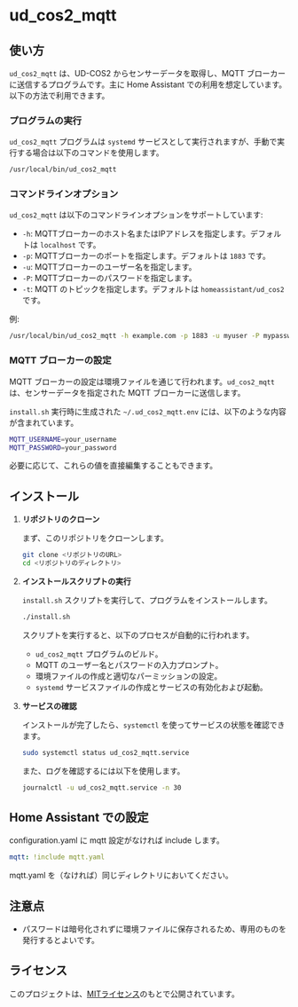 
# ud_cos2_mqtt

## 使い方

`ud_cos2_mqtt` は、UD-COS2 からセンサーデータを取得し、MQTT ブローカーに送信するプログラムです。主に Home Assistant での利用を想定しています。以下の方法で利用できます。

### プログラムの実行

`ud_cos2_mqtt` プログラムは `systemd` サービスとして実行されますが、手動で実行する場合は以下のコマンドを使用します。

```bash
/usr/local/bin/ud_cos2_mqtt
```

### コマンドラインオプション

`ud_cos2_mqtt` は以下のコマンドラインオプションをサポートしています:

- `-h`: MQTTブローカーのホスト名またはIPアドレスを指定します。デフォルトは `localhost` です。
- `-p`: MQTTブローカーのポートを指定します。デフォルトは `1883` です。
- `-u`: MQTTブローカーのユーザー名を指定します。
- `-P`: MQTTブローカーのパスワードを指定します。
- `-t`: MQTT のトピックを指定します。デフォルトは `homeassistant/ud_cos2` です。

例:

```bash
/usr/local/bin/ud_cos2_mqtt -h example.com -p 1883 -u myuser -P mypassword
```

### MQTT ブローカーの設定

MQTT ブローカーの設定は環境ファイルを通じて行われます。`ud_cos2_mqtt` は、センサーデータを指定された MQTT ブローカーに送信します。

`install.sh` 実行時に生成された `~/.ud_cos2_mqtt.env` には、以下のような内容が含まれています。

```bash
MQTT_USERNAME=your_username
MQTT_PASSWORD=your_password
```

必要に応じて、これらの値を直接編集することもできます。

## インストール

1. **リポジトリのクローン**

   まず、このリポジトリをクローンします。

   ```bash
   git clone <リポジトリのURL>
   cd <リポジトリのディレクトリ>
   ```

2. **インストールスクリプトの実行**

   `install.sh` スクリプトを実行して、プログラムをインストールします。

   ```bash
   ./install.sh
   ```

   スクリプトを実行すると、以下のプロセスが自動的に行われます。

   - `ud_cos2_mqtt` プログラムのビルド。
   - MQTT のユーザー名とパスワードの入力プロンプト。
   - 環境ファイルの作成と適切なパーミッションの設定。
   - `systemd` サービスファイルの作成とサービスの有効化および起動。

3. **サービスの確認**

   インストールが完了したら、`systemctl` を使ってサービスの状態を確認できます。

   ```bash
   sudo systemctl status ud_cos2_mqtt.service
   ```

   また、ログを確認するには以下を使用します。

   ```bash
   journalctl -u ud_cos2_mqtt.service -n 30
   ```

## Home Assistant での設定

configuration.yaml に mqtt 設定がなければ include します。

```yaml
mqtt: !include mqtt.yaml
```

mqtt.yaml を（なければ）同じディレクトリにおいてください。

## 注意点

- パスワードは暗号化されずに環境ファイルに保存されるため、専用のものを発行するとよいです。

## ライセンス

このプロジェクトは、[MITライセンス](LICENSE)のもとで公開されています。
